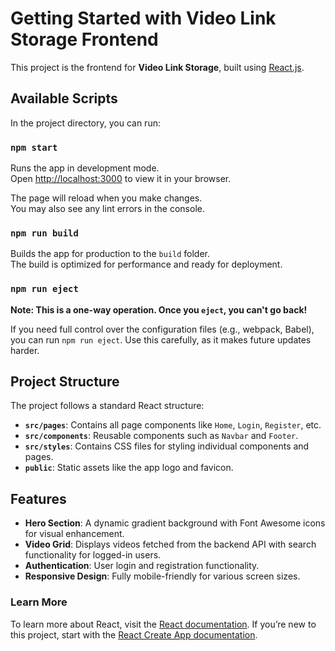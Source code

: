 # Getting Started with Video Link Storage Frontend

This project is the frontend for **Video Link Storage**, built using [React.js](https://reactjs.org/).

## Available Scripts

In the project directory, you can run:

### `npm start`

Runs the app in development mode.\
Open [http://localhost:3000](http://localhost:3000) to view it in your browser.

The page will reload when you make changes.\
You may also see any lint errors in the console.

### `npm run build`

Builds the app for production to the `build` folder.\
The build is optimized for performance and ready for deployment.

### `npm run eject`

**Note: This is a one-way operation. Once you `eject`, you can't go back!**

If you need full control over the configuration files (e.g., webpack, Babel), you can run `npm run eject`. Use this carefully, as it makes future updates harder.

## Project Structure

The project follows a standard React structure:

- **`src/pages`**: Contains all page components like `Home`, `Login`, `Register`, etc.
- **`src/components`**: Reusable components such as `Navbar` and `Footer`.
- **`src/styles`**: Contains CSS files for styling individual components and pages.
- **`public`**: Static assets like the app logo and favicon.

## Features

- **Hero Section**: A dynamic gradient background with Font Awesome icons for visual enhancement.
- **Video Grid**: Displays videos fetched from the backend API with search functionality for logged-in users.
- **Authentication**: User login and registration functionality.
- **Responsive Design**: Fully mobile-friendly for various screen sizes.

### Learn More

To learn more about React, visit the [React documentation](https://reactjs.org/). If you’re new to this project, start with the [React Create App documentation](https://create-react-app.dev/docs/getting-started/).
